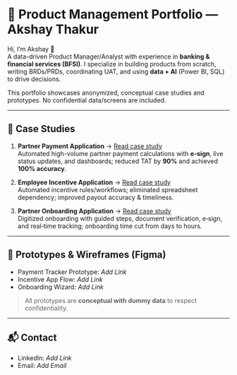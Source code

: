 # 💼 Product Management Portfolio — Akshay Thakur

Hi, I’m Akshay 👋  
A data-driven Product Manager/Analyst with experience in **banking & financial services (BFSI)**. I specialize in building products from scratch, writing BRDs/PRDs, coordinating UAT, and using **data + AI** (Power BI, SQL) to drive decisions.

This portfolio showcases anonymized, conceptual case studies and prototypes. No confidential data/screens are included.

---

## 🚀 Case Studies

1. **Partner Payment Application** → [Read case study](partner-payment-app.md)  
   Automated high-volume partner payment calculations with **e‑sign**, live status updates, and dashboards; reduced TAT by **90%** and achieved **100% accuracy**.

2. **Employee Incentive Application** → [Read case study](./employee-incentives-app/README.md)  
   Automated incentive rules/workflows; eliminated spreadsheet dependency; improved payout accuracy & timeliness.

3. **Partner Onboarding Application** → [Read case study](./partner-onboarding-app/README.md)  
   Digitized onboarding with guided steps, document verification, e‑sign, and real‑time tracking; onboarding time cut from days to hours.

---

## 🎨 Prototypes & Wireframes (Figma)
- Payment Tracker Prototype: _Add Link_
- Incentive App Flow: _Add Link_
- Onboarding Wizard: _Add Link_

> All prototypes are **conceptual with dummy data** to respect confidentiality.

---

## 📬 Contact
- LinkedIn: _Add Link_
- Email: _Add Email_
